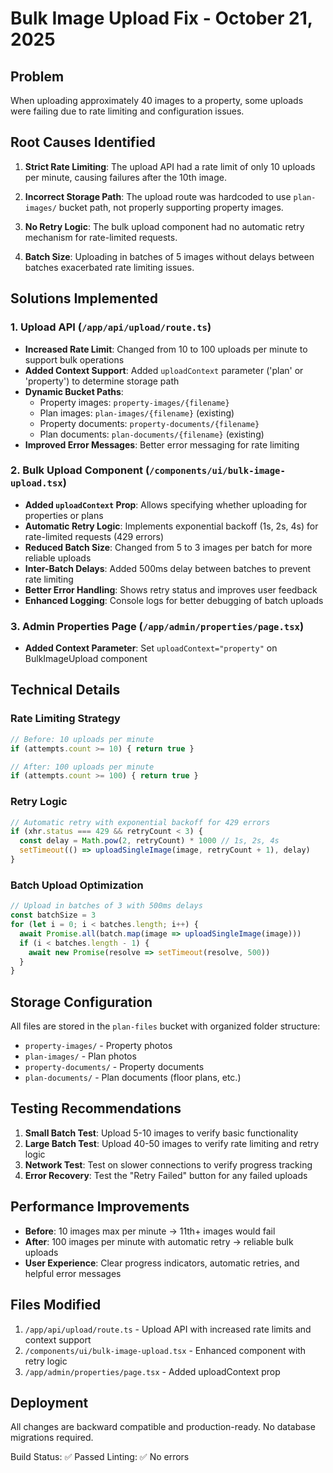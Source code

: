 # Bulk Image Upload Fix - October 21, 2025

## Problem
When uploading approximately 40 images to a property, some uploads were failing due to rate limiting and configuration issues.

## Root Causes Identified

1. **Strict Rate Limiting**: The upload API had a rate limit of only 10 uploads per minute, causing failures after the 10th image.

2. **Incorrect Storage Path**: The upload route was hardcoded to use `plan-images/` bucket path, not properly supporting property images.

3. **No Retry Logic**: The bulk upload component had no automatic retry mechanism for rate-limited requests.

4. **Batch Size**: Uploading in batches of 5 images without delays between batches exacerbated rate limiting issues.

## Solutions Implemented

### 1. Upload API (`/app/api/upload/route.ts`)
- **Increased Rate Limit**: Changed from 10 to 100 uploads per minute to support bulk operations
- **Added Context Support**: Added `uploadContext` parameter ('plan' or 'property') to determine storage path
- **Dynamic Bucket Paths**: 
  - Property images: `property-images/{filename}`
  - Plan images: `plan-images/{filename}` (existing)
  - Property documents: `property-documents/{filename}`
  - Plan documents: `plan-documents/{filename}` (existing)
- **Improved Error Messages**: Better error messaging for rate limiting

### 2. Bulk Upload Component (`/components/ui/bulk-image-upload.tsx`)
- **Added `uploadContext` Prop**: Allows specifying whether uploading for properties or plans
- **Automatic Retry Logic**: Implements exponential backoff (1s, 2s, 4s) for rate-limited requests (429 errors)
- **Reduced Batch Size**: Changed from 5 to 3 images per batch for more reliable uploads
- **Inter-Batch Delays**: Added 500ms delay between batches to prevent rate limiting
- **Better Error Handling**: Shows retry status and improves user feedback
- **Enhanced Logging**: Console logs for better debugging of batch uploads

### 3. Admin Properties Page (`/app/admin/properties/page.tsx`)
- **Added Context Parameter**: Set `uploadContext="property"` on BulkImageUpload component

## Technical Details

### Rate Limiting Strategy
```typescript
// Before: 10 uploads per minute
if (attempts.count >= 10) { return true }

// After: 100 uploads per minute
if (attempts.count >= 100) { return true }
```

### Retry Logic
```typescript
// Automatic retry with exponential backoff for 429 errors
if (xhr.status === 429 && retryCount < 3) {
  const delay = Math.pow(2, retryCount) * 1000 // 1s, 2s, 4s
  setTimeout(() => uploadSingleImage(image, retryCount + 1), delay)
}
```

### Batch Upload Optimization
```typescript
// Upload in batches of 3 with 500ms delays
const batchSize = 3
for (let i = 0; i < batches.length; i++) {
  await Promise.all(batch.map(image => uploadSingleImage(image)))
  if (i < batches.length - 1) {
    await new Promise(resolve => setTimeout(resolve, 500))
  }
}
```

## Storage Configuration

All files are stored in the `plan-files` bucket with organized folder structure:
- `property-images/` - Property photos
- `plan-images/` - Plan photos  
- `property-documents/` - Property documents
- `plan-documents/` - Plan documents (floor plans, etc.)

## Testing Recommendations

1. **Small Batch Test**: Upload 5-10 images to verify basic functionality
2. **Large Batch Test**: Upload 40-50 images to verify rate limiting and retry logic
3. **Network Test**: Test on slower connections to verify progress tracking
4. **Error Recovery**: Test the "Retry Failed" button for any failed uploads

## Performance Improvements

- **Before**: 10 images max per minute → 11th+ images would fail
- **After**: 100 images per minute with automatic retry → reliable bulk uploads
- **User Experience**: Clear progress indicators, automatic retries, and helpful error messages

## Files Modified

1. `/app/api/upload/route.ts` - Upload API with increased rate limits and context support
2. `/components/ui/bulk-image-upload.tsx` - Enhanced component with retry logic
3. `/app/admin/properties/page.tsx` - Added uploadContext prop

## Deployment

All changes are backward compatible and production-ready. No database migrations required.

Build Status: ✅ Passed
Linting: ✅ No errors

